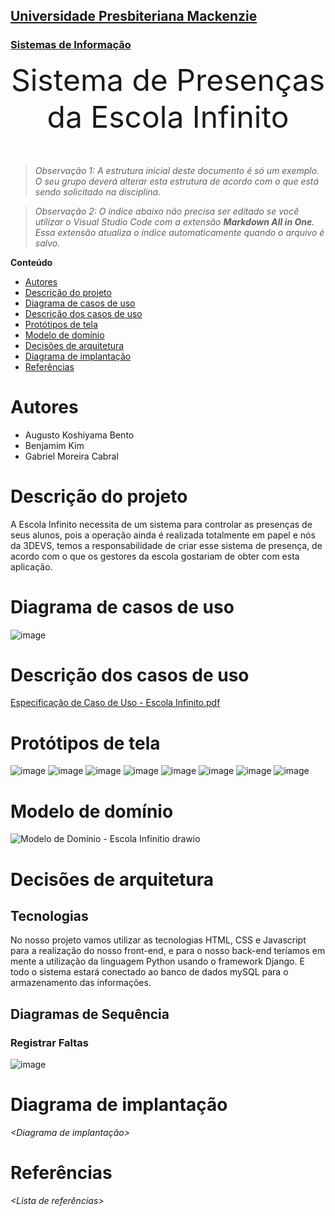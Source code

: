 <h2><a href= "https://www.mackenzie.br">Universidade Presbiteriana Mackenzie</a></h2>
<h3><a href= "https://www.mackenzie.br/graduacao/sao-paulo-higienopolis/sistemas-de-informacao">Sistemas de Informação</a></h3>


<font size="+12"><center>
Sistema de Presenças da Escola Infinito
</center></font>

>*Observação 1: A estrutura inicial deste documento é só um exemplo. O seu grupo deverá alterar esta estrutura de acordo com o que está sendo solicitado na disciplina.*

>*Observação 2: O índice abaixo não precisa ser editado se você utilizar o Visual Studio Code com a extensão **Markdown All in One**. Essa extensão atualiza o índice automaticamente quando o arquivo é salvo.*

**Conteúdo**

- [Autores](#autores)
- [Descrição do projeto](#descrição-do-projeto)
- [Diagrama de casos de uso](#diagrama-de-casos-de-uso)
- [Descrição dos casos de uso](#descrição-dos-casos-de-uso)
- [Protótipos de tela](#protótipos-de-tela)
- [Modelo de domínio](#modelo-de-domínio)
- [Decisões de arquitetura](#decisões-de-arquitetura)
- [Diagrama de implantação](#diagrama-de-implantação)
- [Referências](#referências)


# Autores

* Augusto Koshiyama Bento
* Benjamim Kim
* Gabriel Moreira Cabral

# Descrição do projeto

A Escola Infinito necessita de um sistema para controlar as presenças de seus alunos, pois a operação ainda é realizada totalmente em papel e nós da 3DEVS, temos a responsabilidade de criar esse sistema de presença, de acordo com o que os gestores da escola gostariam de obter com esta aplicação.

# Diagrama de casos de uso

![image](https://user-images.githubusercontent.com/100203154/221965884-dc98e8f0-00c5-4c69-b65e-d448b39b5e80.png)

# Descrição dos casos de uso

[Especificação de Caso de Uso - Escola Infinito.pdf](https://github.com/aukobe/ppads-2023s1/files/10864498/Especificacao.de.Caso.de.Uso.-.Escola.Infinito.pdf)

# Protótipos de tela

![image](https://user-images.githubusercontent.com/100203154/222213463-3ccecd91-36a0-48c8-a3dd-3f87dd1ca172.png)
![image](https://user-images.githubusercontent.com/100203154/222235770-524bf522-8234-44d3-a96f-f8c5ff1c767b.png)
![image](https://user-images.githubusercontent.com/100203154/222214314-de7eedfd-e540-4608-98d1-411f24a3feff.png)
![image](https://user-images.githubusercontent.com/100203154/222214358-2c1c8ce4-3258-4534-8eb4-3fa58f93c45b.png)
![image](https://user-images.githubusercontent.com/100203154/222214674-5f858a27-f48a-47f0-ab0c-f4a0738896d5.png)
![image](https://user-images.githubusercontent.com/100203154/222214755-cd9714fd-2207-4bb3-b27d-21d4ea3ecadf.png)
![image](https://user-images.githubusercontent.com/100203154/222214819-24f62965-6b56-4404-a2a0-4a432c40a56b.png)
![image](https://user-images.githubusercontent.com/100203154/222232860-75199beb-8e1d-41d4-be65-cfa9068d913a.png)


# Modelo de domínio

![Modelo de Domínio - Escola Infinitio  drawio](https://user-images.githubusercontent.com/100203154/222239477-5e74136c-267e-4a76-a6fe-7146524fd080.png)

# Decisões de arquitetura

## Tecnologias

No nosso projeto vamos utilizar as tecnologias HTML, CSS e Javascript para a realização do nosso front-end, e para o nosso back-end teríamos em mente a utilização da linguagem Python usando o framework Django. E todo o sistema estará conectado ao banco de dados mySQL para o armazenamento das informações.

## Diagramas de Sequência

### Registrar Faltas

![image](https://user-images.githubusercontent.com/100203154/223427207-cb0f4b6f-4237-478b-9922-f546846e8ef3.png)


# Diagrama de implantação

*&lt;Diagrama de implantação&gt;*

# Referências

*&lt;Lista de referências&gt;*
